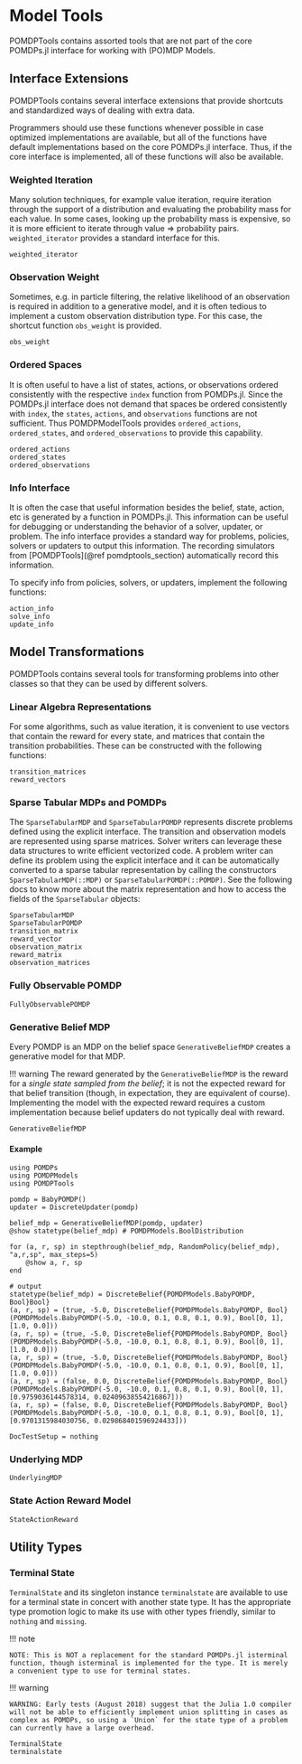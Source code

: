 # Model Tools

POMDPTools contains assorted tools that are not part of the core POMDPs.jl interface for working with (PO)MDP Models.

## Interface Extensions

POMDPTools contains several interface extensions that provide shortcuts and standardized ways of dealing with extra data.

Programmers should use these functions whenever possible in case optimized implementations are available, but all of the functions have default implementations based on the core POMDPs.jl interface.
Thus, if the core interface is implemented, all of these functions will also be available.

### Weighted Iteration

Many solution techniques, for example value iteration, require iteration through the support of a distribution and evaluating the probability mass for each value. In some cases, looking up the probability mass is expensive, so it is more efficient to iterate through value => probability pairs. `weighted_iterator` provides a standard interface for this.

```@docs
weighted_iterator
```

### Observation Weight

Sometimes, e.g. in particle filtering, the relative likelihood of an observation is required in addition to a generative model, and it is often tedious to implement a custom observation distribution type. For this case, the shortcut function `obs_weight` is provided.

```@docs
obs_weight
```

### Ordered Spaces

It is often useful to have a list of states, actions, or observations ordered consistently with the respective `index` function from POMDPs.jl. Since the POMDPs.jl interface does not demand that spaces be ordered consistently with `index`, the `states`, `actions`, and `observations` functions are not sufficient. Thus POMDPModelTools provides `ordered_actions`, `ordered_states`, and `ordered_observations` to provide this capability.

```@docs
ordered_actions
ordered_states
ordered_observations
```

### Info Interface

It is often the case that useful information besides the belief, state, action, etc is generated by a function in POMDPs.jl. This information can be useful for debugging or understanding the behavior of a solver, updater, or problem. The info interface provides a standard way for problems, policies, solvers or updaters to output this information. The recording simulators from [POMDPTools](@ref pomdptools_section) automatically record this information.

To specify info from policies, solvers, or updaters, implement the following functions:

```@docs
action_info
solve_info
update_info
```

## Model Transformations

POMDPTools contains several tools for transforming problems into other classes so that they can be used by different solvers.

### Linear Algebra Representations

For some algorithms, such as value iteration, it is convenient to use vectors that contain the reward for every state, and matrices that contain the transition probabilities. These can be constructed with the following functions:

```@docs
transition_matrices
reward_vectors
```

### Sparse Tabular MDPs and POMDPs

The `SparseTabularMDP` and `SparseTabularPOMDP` represents discrete problems defined using the explicit interface. The transition and observation models are represented using sparse matrices. Solver writers can leverage these data structures to write efficient vectorized code. A problem writer can define its problem using the explicit interface and it can be automatically converted to a sparse tabular representation by calling the constructors `SparseTabularMDP(::MDP)` or `SparseTabularPOMDP(::POMDP)`. See the following docs to know more about the matrix representation and how to access the fields of the `SparseTabular` objects:

```@docs
SparseTabularMDP
SparseTabularPOMDP
transition_matrix
reward_vector
observation_matrix
reward_matrix
observation_matrices
```

### Fully Observable POMDP

```@docs
FullyObservablePOMDP
```

### Generative Belief MDP

Every POMDP is an MDP on the belief space `GenerativeBeliefMDP` creates a generative model for that MDP.

!!! warning
    The reward generated by the `GenerativeBeliefMDP` is the reward for a *single state sampled from the belief*; it is not the   expected reward for that belief transition (though, in expectation, they are equivalent of course). Implementing the model with the expected reward requires a custom implementation because belief updaters do not typically deal with reward.

```@docs
GenerativeBeliefMDP
```

#### Example

```jldoctest belief_mdp; filter=r".*DiscreteBelief.*"
using POMDPs
using POMDPModels
using POMDPTools

pomdp = BabyPOMDP()
updater = DiscreteUpdater(pomdp)

belief_mdp = GenerativeBeliefMDP(pomdp, updater)
@show statetype(belief_mdp) # POMDPModels.BoolDistribution

for (a, r, sp) in stepthrough(belief_mdp, RandomPolicy(belief_mdp), "a,r,sp", max_steps=5)
    @show a, r, sp
end

# output
statetype(belief_mdp) = DiscreteBelief{POMDPModels.BabyPOMDP, Bool}Bool}
(a, r, sp) = (true, -5.0, DiscreteBelief{POMDPModels.BabyPOMDP, Bool}(POMDPModels.BabyPOMDP(-5.0, -10.0, 0.1, 0.8, 0.1, 0.9), Bool[0, 1], [1.0, 0.0]))
(a, r, sp) = (true, -5.0, DiscreteBelief{POMDPModels.BabyPOMDP, Bool}(POMDPModels.BabyPOMDP(-5.0, -10.0, 0.1, 0.8, 0.1, 0.9), Bool[0, 1], [1.0, 0.0]))
(a, r, sp) = (true, -5.0, DiscreteBelief{POMDPModels.BabyPOMDP, Bool}(POMDPModels.BabyPOMDP(-5.0, -10.0, 0.1, 0.8, 0.1, 0.9), Bool[0, 1], [1.0, 0.0]))
(a, r, sp) = (false, 0.0, DiscreteBelief{POMDPModels.BabyPOMDP, Bool}(POMDPModels.BabyPOMDP(-5.0, -10.0, 0.1, 0.8, 0.1, 0.9), Bool[0, 1], [0.9759036144578314, 0.02409638554216867]))
(a, r, sp) = (false, 0.0, DiscreteBelief{POMDPModels.BabyPOMDP, Bool}(POMDPModels.BabyPOMDP(-5.0, -10.0, 0.1, 0.8, 0.1, 0.9), Bool[0, 1], [0.9701315984030756, 0.029868401596924433]))
```

```@meta
DocTestSetup = nothing
```

### Underlying MDP

```@docs
UnderlyingMDP
```

### State Action Reward Model

```@docs
StateActionReward
```

## Utility Types

### Terminal State

`TerminalState` and its singleton instance `terminalstate` are available to use for a terminal state in concert with another state type. It has the appropriate type promotion logic to make its use with other types friendly, similar to `nothing` and `missing`.

!!! note

    NOTE: This is NOT a replacement for the standard POMDPs.jl isterminal function, though isterminal is implemented for the type. It is merely a convenient type to use for terminal states.

!!! warning
    
    WARNING: Early tests (August 2018) suggest that the Julia 1.0 compiler will not be able to efficiently implement union splitting in cases as  complex as POMDPs, so using a `Union` for the state type of a problem can currently have a large overhead.


```@docs
TerminalState
terminalstate
```
